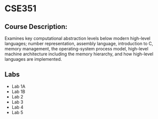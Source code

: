 # CSE351
## Course Description: 
Examines key computational abstraction levels below modern high-level languages; number representation, assembly language, introduction to C, memory management, the operating-system process model, high-level machine architecture including the memory hierarchy, and how high-level languages are implemented.

## Labs
- Lab 1A
- Lab 1B
- Lab 2
- Lab 3
- Lab 4
- Lab 5
